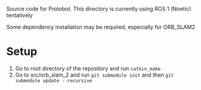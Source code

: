Source code for Protobot. This directory is currently using ROS 1 (Noetic) tentatively

Some dependency installation may be required, especially for ORB_SLAM2

# Setup
1. Go to root directory of the repository and run ```catkin_make```
2. Go to src/orb_slam_2 and run ```git submodule init``` and then ```git submodule update --recursive```
